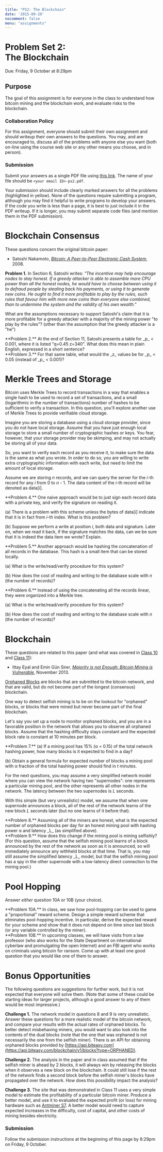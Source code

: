 ```yaml
---
title: "PS2: The Blockchain"
date: '2015-09-20'
nocomment: false
menu: "assignments" 
---
```


# Problem Set 2:<br> The Blockchain

   <div class="due">
Due: Friday, 9 October at 8:29pm
   </div>

## Purpose

The goal of this assignment is for everyone in the class to understand
how bitcoin mining and the blockchain work, and evaluate risks to the blockchain.

<!--more-->

### Collaboration Policy

For this assignment, everyone should submit their own assignment and
should writeup their own answers to the questions.  You may, and are
encouraged to, discuss all of the problems with anyone else you want
(both on-line using the course web site or any other means you choose,
and in person).  

### Submission

Submit your answers as a single PDF file using [this
link](https://www.dropbox.com/request/oar0AQeg4SJRNtdHbcSS).  The name
of your file should be `<your email ID>-ps2.pdf`.

Your submission should include clearly marked answers for all the
problems (highlighted in yellow).  None of the questions require
submitting a program, although you may find it helpful to write programs
to develop your answers.  If the code you write is less than a page, it
is best to just include it in the PDF writeup.  If it is longer, you may
submit separate code files (and mention them in the PDF submission).

# Blockchain Consensus

These questions concern the original bitcoin paper:

- Satoshi Nakamoto, [_Bitcoin: A Peer-to-Peer Electronic Cash
System_](https://bitcoin.org/bitcoin.pdf), 2008. 

   <div class="problem">
**Problem 1.** In Section 6, Satoshi writes:
_"The incentive may help encourage nodes to stay honest. If a greedy
attacker is able to assemble more CPU power than all the honest nodes,
he would have to choose between using it to defraud people by stealing
back his payments, or using it to generate new coins. He ought to find
it more profitable to play by the rules, such rules that favour him with
more new coins than everyone else combined, than to undermine the system
and the validity of his own wealth."_  

What are the assumptions necessary to support Satoshi's claim that it is
more profitable for a greedy attacker with a majority of the mining
power "to play by the rules"? (other than the assumption that the greedy
attacker is a "he")</div>

   <div class="problem"> **Problem 2.** 
    At the end of Section 11, Satoshi presents a table for <span class="math">_p_</span> < 0.001,
    where it is listed "q=0.45 z=340". What does this mean in plain
    English, expressed in a short sentence? 
    </div>

   <div class="problem">**Problem 3.** For that same table, what would
the <span class="math">_z_</span> values be for <span class="math">_p_</span> < 0.05 (instead of _p_ < 0.001)?
   </div>


# Merkle Trees and Storage

Bitcoin uses Merkle Trees to record transactions in a way that enables a
single hash to be used to record a set of transactions, and a small
(logarithmic in the number of transactions) number of hashes to be
sufficient to verify a transaction.  In this question, you'll explore
another use of Merkle Trees to provide verifiable cloud storage.

Imagine you are storing a database using a cloud storage provider, since
you do not have local storage. Assume that you have just enough local
storage to store a small number of cryptographic hashes or keys. You
fear, however, that your storage provider may be skimping, and may not
actually be storing all of your data.

So, you want to verify each record as you receive it, to make sure the
data is the same as what you wrote.  In order to do so, you are willing
to write extra cryptographic information with each write, but need to
limit the amount of local storage.

Assume we are storing <span class="math">_n_</span> records, and we can
query the server for the <span class="math">_i_</span>-th record for any <span class="math">_i_</span> from 0 to <span class="math">_n_ - 1</span>. The
data content of the <span class="math">_i_</span>-th record will be denoted as <span
class="math">data[_i_]</span>.

   <div class="problem"> **Problem 4.** One naive approach would be to
just sign each record data with a private key, and verify the signature
on reading it. 

   (a) There is a problem with this scheme unless the bytes of <span class="math">data[_i_]</span> indicate that it is in fact from <span class="math">_i_</span>-th index. What is this problem?

   (b) Suppose we perform a write at position <span class="math">_i_</span>, both data and signature. Later on, when we read it back, if the signature matches the data, can we be sure that it is indeed the data item we wrote?
  Explain.
</div>

   <div class="problem">**Problem 5.** Another approach would be hashing
  the concatenation of all records in the database. This hash is a small
  item that can be stored locally. 

  (a) What is the write/read/verify procedure for this system?  

  (b) How does the cost of reading and writing to the database scale with <span class="math">_n_</span> (the number of records)?
  </div>

  <div class="problem">**Problem 6.** Instead of using the concatenating all the records linear, they were organized into a Merkle tree.

   (a) What is the write/read/verify procedure for this system?  

  (b) How does the cost of reading and writing to the database scale with <span class="math">_n_</span> (the number of records)?
    </div>

# Blockchain 

These questions are related to this paper (and what was covered in [Class 10](/classes/class10) and [Class 11](/classes/class11)):

- Ittay Eyal and Emin G&uuml;n Sirer, [_Majority is not Enough: Bitcoin
  Mining is Vulnerable_](http://arxiv.org/pdf/1311.0243v5.pdf), November
  2013.

[Orphaned Blocks](https://blockchain.info/orphaned-blocks) are blocks
that are submitted to the bitcoin network, and that are valid, but do
not become part of the longest (consensus) blockchain.

One way to detect selfish mining is to be on the lookout for "orphaned"
blocks, or blocks that were mined but never became part of the final
blockchain. 

Let's say you set up a node to monitor orphaned blocks, and you are in a
favorable position in the network that allows you to observe all
orphaned blocks.  Assume that the hashing difficulty stays constant and
the expected block rate is constant at 10 minutes per block.

   <div class="problem"> **Problem 7.**  
  (a) If a mining pool has 15% (<span class="math">&alpha;</span> = 0.15) of the
  total network hashing power, how many blocks is it expected to find in
  a day? 

  (b) Obtain a general formula for expected number of blocks a mining pool with <span class="math">&alpha;</span> fraction of the total hashing power should find in <span class="math">_t_</span> minutes.
  </div>

For the next questions, you may assume a very simplified network model
where you can view the network having two "supernodes": one represents a
particular mining pool, and the other represents all other nodes in the
network.  The latency between the two supernodes is <span class="math">_L_</span> seconds.

With this simple (but very unrealistic) model, we assume that when one
supernode announces a block, all of the rest of the network learns of
the new block <span class="math">_L_</span> seconds later (but no one
learns of it before that).

  <div class="problem"> **Problem 8.** Assuming all of the miners are
  honest, what is the expected number of orphaned blocks per day for an honest
  mining pool with hashing power <span class="math">&alpha;</span> and latency <span class="math">_L_</span> (as simplified
  above).
  </div>

  <div class="problem"> **Problem 9.** How does this change if the
  mining pool is mining selfishly?  (For this question, assume that the
  selfish mining pool learns of a block announced by the rest of the
  network as soon as it is announced, so will immediately announce any
  withheld blocks at that time.  That is, you may still assume the
  simplified latency <span class="math">_L_</span> model, but that the selfish mining pool has a
  spy in the other supernode with a low-latency direct connection to the
  mining pool.)
  </div>

# Pool Hopping

Answer _either_ question 10A or 10B (your choice).

   <div class="problem"> **Problem 10A.** In class, we saw how pool-hopping
can be used to game a "proportional" reward scheme. Design a simple
reward scheme that eliminates pool-hopping incentive. In particular,
derive the expected reward for your scheme and show that it does not
depend on time since last block (or any variable controlled by the
miner).  </div>

   <div class="problem"> **Problem 10B.** In upcoming classes, we will
   have visits from a law professor (who also works for the State
   Department on international cyberlaw and promulgating the open
   Internet) and an FBI agent who works on criminals using bitcoin for
   ransom.  Come up with at least one good question that you would like
   one of them to answer.
   </div>


# Bonus Opportunities

The following questions are suggestions for further work, but it is not
expected that everyone will solve them.  (Note that some of these could
be starting ideas for larger projects, although a good answer to any of
them would be most impressive.)

**Challenge 1.** The network model in questions 8 and 9 is very
  unrealistic.  Answer these questions for a more realistic model of the
  bitcoin network, and compare your results with the actual rates of
  orphaned blocks.  To better detect misbehaving miners, you would want
  to also look into the contents of the dual blocks (note that the one
  that was orphaned is not necessarily the one from the selfish miner).
  There is an API for obtaining orphaned blocks provided by
  [https://api.biteasy.com](https://api.biteasy.com/blockchain/v1/blocks?type=ORPHANED).

**Challenge 2.** The analysis in the paper and in class assumed that if
   the selfish miner is ahead by 2 blocks, it will always win by
   releasing the blocks when it observes a new block on the blockchain.
   It could still lose if the rest of the network finds a second block
   before the selfish miner's blocks have propagated over the network.
   How does this possibility impact the analysis?

**Challenge 3.** The site that was demonstrated in Class 11 uses a very
  simple model to estimate the profitability of a particular bitcoin
  miner.  Produce a better model, and use it to evaluated the expected
  profit (or loss) for mining hardware such as [Antminer
  S7](https://bitmaintech.com/product.htm).  A better model would need
  to capture expected increases in the difficulty, cost of capital, and
  other costs of mining besides electricity.



### Submission

Follow the submission instructions at the beginning of this page by
8:29pm on Friday, 9 October.

